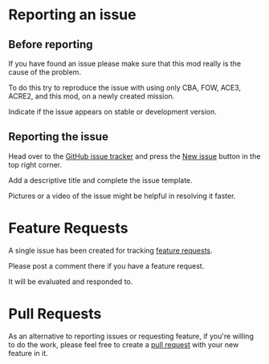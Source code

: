 # Reporting an issue
## Before reporting
If you have found an issue please make sure that this mod really is the cause of the problem.

To do this try to reproduce the issue with using only CBA, FOW, ACE3, ACRE2, and this mod, on a newly created mission.

Indicate if the issue appears on stable or development version.


## Reporting the issue
Head over to the [GitHub issue tracker](https://github.com/Drofseh/FOW_ACRE2_Compat/issues) and press the [New issue](https://github.com/Drofseh/FOW_ACRE2_Compat/issues/new) button in the top right corner.

Add a descriptive title and complete the issue template.

Pictures or a video of the issue might be helpful in resolving it faster.

# Feature Requests
A single issue has been created for tracking [feature requests](https://github.com/Drofseh/FOW_ACRE2_Compat/issues/1).

Please post a comment there if you have a feature request.

It will be evaluated and responded to.

# Pull Requests
As an alternative to reporting issues or requesting feature, if you're willing to do the work, please feel free to create a [pull request](https://github.com/Drofseh/FOW_ACRE2_Compat/pulls) with your new feature in it.

